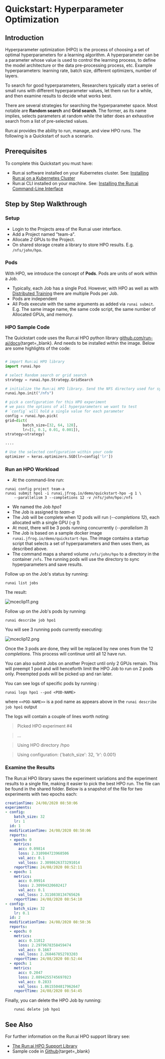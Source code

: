 # Quickstart: Hyperparameter Optimization

## Introduction

Hyperparameter optimization (HPO) is the process of choosing a set of optimal hyperparameters for a learning algorithm. A hyperparameter can be a parameter whose value is used to control the learning process, to define the model architecture or the data pre-processing process, etc. Example hyperparameters: learning rate, batch size, different optimizers, number of layers.

To search for good hyperparameters, Researchers typically start a series of small runs with different hyperparameter values, let them run for a while, and then examine results to decide what works best.

There are several strategies for searching the hyperparameter space. Most notable are __Random search__ and __Grid search__. The former, as its name implies, selects parameters at random while the latter does an exhaustive search from a list of pre-selected values.

Run:ai provides the ability to run, manage, and view HPO runs. The following is a Quickstart of such a scenario.

## Prerequisites

To complete this Quickstart you must have:

*   Run:ai software installed on your Kubernetes cluster. See: [Installing Run:ai on a Kubernetes Cluster](../../admin/runai-setup/installation-types.md)
*   Run:ai CLI installed on your machine. See: [Installing the Run:ai Command-Line Interface](../../admin/researcher-setup/cli-install.md)

## Step by Step Walkthrough

### Setup

*  Login to the Projects area of the Run:ai user interface.
*  Add a Project named "team-a".
*  Allocate _2_ GPUs to the Project.
*  On shared storage create a library to store HPO results. E.g. ``/nfs/john/hpo``.

### Pods

With HPO, we introduce the concept of __Pods__. Pods are units of work within a Job. 

* Typically, each Job has a single Pod. However, with HPO as well as with [Distributed Training](walkthrough-distributed-training.md) there are multiple Pods per Job. 
* Pods are independent
* All Pods execute with the same arguments as added via ``runai submit``. E.g. The same image name, the same code script, the same number of Allocated GPUs, and memory.

### HPO Sample Code

The Quickstart code uses the Run:ai HPO python library [github.com/run-ai/docs](https://github.com/run-ai/docs/tree/master/quickstart/hpo){target=_blank}. And needs to be installed within the image. Below are some highlights of the code: 

``` python

# import Run:ai HPO library
import runai.hpo

# select Random search or grid search
strategy = runai.hpo.Strategy.GridSearch

# initialize the Run:ai HPO library. Send the NFS directory used for sync
runai.hpo.init("/nfs")

# pick a configuration for this HPO experiment
# we pass the options of all hyperparameters we want to test
# `config` will hold a single value for each parameter
config = runai.hpo.pick(
grid=dict(
        batch_size=[32, 64, 128],
        lr=[1, 0.1, 0.01, 0.001]),
strategy=strategy)

....

# Use the selected configuration within your code
optimizer = keras.optimizers.SGD(lr=config['lr'])
```

### Run an HPO Workload

*   At the command-line run:

```
runai config project team-a 
runai submit hpo1 -i runai.jfrog.io/demo/quickstart-hpo -g 1 \
    --parallelism 3 --completions 12 -v /nfs/john/hpo:/nfs
```

*   We named the Job _hpo1_
*   The Job is assigned to _team-a_
*   The Job will be complete when 12 pods will run (_--completions 12_), each allocated with a single GPU (_-g 1_)
*   At most, there will be 3 pods running concurrently (_--parallelism 3_)
*   The Job is based on a sample docker image ``runai.jfrog.io/demo/quickstart-hpo``. The image contains a startup script that selects a set of hyperparameters and then uses them, as described above. 
*   The command maps a shared volume ``/nfs/john/hpo`` to a directory in the container ``/nfs``. The running pods will use the directory to sync hyperparameters and save results.


Follow up on the Job's status by running:

```
runai list jobs
```

The result:

![mceclip11.png](img/hpo1.png)

Follow up on the Job's pods by running:

```
runai describe job hpo1 
```

You will see 3 running pods currently executing:

![mceclip12.png](img/hpo2.png)

Once the 3 pods are done, they will be replaced by new ones from the 12 _completions_. This process will continue until all 12 have run.

You can also submit Jobs on another Project until only 2 GPUs remain. This will preempt 1 pod and will henceforth limit the HPO Job to run on 2 pods only. Preempted pods will be picked up and ran later.


You can see logs of specific pods by running :

```
runai logs hpo1 --pod <POD-NAME>
```

where ``<<POD-NAME>>`` is a pod name as appears above in the ``runai describe job hpo1`` output 

The logs will contain a couple of lines worth noting:

> Picked HPO experiment #4

> ...

> Using HPO directory /hpo

> Using configuration: {'batch_size': 32, 'lr': 0.001}

### Examine the Results

The Run:ai HPO library saves the experiment variations and the experiment results to a single file, making it easier to pick the best HPO run. The file can be found in the shared folder. Below is a snapshot of the file for two experiments with two epochs each:

``` YAML
creationTime: 24/08/2020 08:50:06
experiments:
- config:
    batch_size: 32
    lr: 1
  id: 1
  modificationTime: 24/08/2020 08:50:06
  reports:
  - epoch: 0
    metrics:
      acc: 0.09814
      loss: 2.310984723968506
      val_acc: 0.1
      val_loss: 2.3098626373291014
    reportTime: 24/08/2020 08:52:11
  - epoch: 1
    metrics:
      acc: 0.09914
      loss: 2.30994320602417
      val_acc: 0.1
      val_loss: 2.3110838134765626
    reportTime: 24/08/2020 08:54:10
- config:
    batch_size: 32
    lr: 0.1
  id: 2
  modificationTime: 24/08/2020 08:50:36
  reports:
  - epoch: 0
    metrics:
      acc: 0.11012
      loss: 2.2979678358459474
      val_acc: 0.1667
      val_loss: 2.268467852783203
    reportTime: 24/08/2020 08:52:44
  - epoch: 1
    metrics:
      acc: 0.2047
      loss: 2.0894255745697023
      val_acc: 0.2833
      val_loss: 1.8615504817962647
    reportTime: 24/08/2020 08:54:45
```

Finally, you can delete the HPO Job by running:

        runai delete job hpo1



## See Also

For further information on the Run:ai HPO support library see:

* [The Run:ai HPO Support Library](../scheduling/hpo.md)
* Sample code in [Github](https://github.com/run-ai/docs/tree/master/quickstart/hpo){target=_blank}



